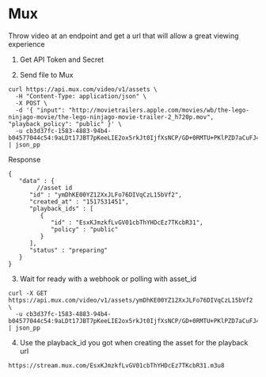 # Mux

Throw video at an endpoint and get a url that will allow a great viewing experience

1) Get API Token and Secret

2) Send file to Mux

```
curl https://api.mux.com/video/v1/assets \
  -H "Content-Type: application/json" \
  -X POST \
  -d '{ "input": "http://movietrailers.apple.com/movies/wb/the-lego-ninjago-movie/the-lego-ninjago-movie-trailer-2_h720p.mov", "playback_policy": "public" }' \
  -u cb3d37fc-1583-4883-94b4-b04577044c54:9aLDt17JBT7pKeeLIE2ox5rkJt0IjfXsNCP/GD+0RMTU+PKlPZD7aCuFJ4DYOgvzBVQ7mCqhkPD | json_pp
```

Response

```
{
   "data" : {
   		//asset id
      "id" : "ymDhKE00YZ12XxJLFo76DIVqCzL15bVf2", 
      "created_at" : "1517531451",
      "playback_ids" : [
         {
            "id" : "EsxKJmzkfLvGV01cbThYHDcEz7TKcbR31",
            "policy" : "public"
         }
      ],
      "status" : "preparing"
   }
}
```

3) Wait for ready with a webhook or polling with asset_id

```
curl -X GET https://api.mux.com/video/v1/assets/ymDhKE00YZ12XxJLFo76DIVqCzL15bVf2 \
  -u cb3d37fc-1583-4883-94b4-b04577044c54:9aLDt17JBT7pKeeLIE2ox5rkJt0IjfXsNCP/GD+0RMTU+PKlPZD7aCuFJ4DYOgvzBVQ7mCqhkPD | json_pp
```

4) Use the playback_id you got when creating the asset for the playback url

```
https://stream.mux.com/EsxKJmzkfLvGV01cbThYHDcEz7TKcbR31.m3u8
```

